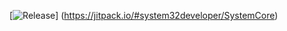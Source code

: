 [![Release](https://jitpack.io/v/system32developer/SystemCore.svg)]
(https://jitpack.io/#system32developer/SystemCore)
